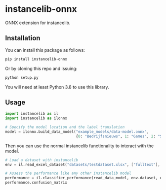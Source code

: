 # instancelib-onnx
ONNX extension for instancelib.

## Installation
You can install this package as follows:

```bash
pip install instancelib-onnx
```

Or by cloning this repo and issuing:
```bash
python setup.py
```

You will need at least Python 3.8 to use this library.

## Usage

```python
import instancelib as il
import instancelib as ilonnx

# Specify the model location and the label translation 
model = ilonnx.build_data_model("example_models/data-model.onnx", 
                                {0: "Bedrijfsnieuws", 1: "Games", 2: "Smartphones"})
```

Then you can use the normal instancelib functionality to interact with the model.

```python
# Load a dataset with instancelib
env = il.read_excel_dataset("datasets/testdataset.xlsx", ["fulltext"], ["label"])

# Assess the performance like any other instancelib model
performance = il.classifier_performance(read_data_model, env.dataset, env.labels)
performance.confusion_matrix
```